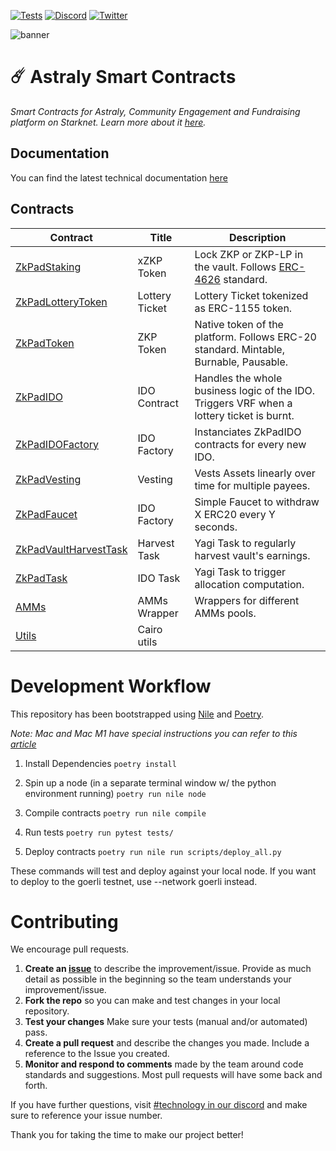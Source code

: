 [![Tests](https://github.com/ZkPad-Labs/zkpad-contracts/actions/workflows/tests.yml/badge.svg)](https://github.com/ZkPad-Labs/astraly-contracts/actions/workflows/tests.yml)
[![Discord](https://badgen.net/badge/icon/discord?icon=discord&label)](https://discord.gg/astralyxyz)
[![Twitter](https://badgen.net/badge/icon/twitter?icon=twitter&label)](https://twitter.com/AstralyXYZ)

![banner](https://testnet.astraly.xyz/images/home/banner_3d_full.png)

# ☄️ Astraly Smart Contracts

_Smart Contracts for Astraly, Community Engagement and Fundraising platform on Starknet. Learn more about it [here](https://wp.astraly.xyz)._

## Documentation

You can find the latest technical documentation [here](https://zkpad.notion.site/Docs-fe24502e89aa479ebb8186c69c96c0c5)

## Contracts

| Contract                                                         | Title          | Description                                                                                            |
| ---------------------------------------------------------------- | -------------- | ------------------------------------------------------------------------------------------------------ |
| [ZkPadStaking](./contracts/ZkPadStaking.cairo)                   | xZKP Token     | Lock ZKP or ZKP-LP in the vault. Follows [ERC-4626](https://github.com/fei-protocol/ERC4626) standard. |
| [ZkPadLotteryToken](./contracts/ZkPadLotteryToken.cairo)         | Lottery Ticket | Lottery Ticket tokenized as ERC-1155 token.                                                            |
| [ZkPadToken](./contracts/ZkPadToken.cairo)                       | ZKP Token      | Native token of the platform. Follows ERC-20 standard. Mintable, Burnable, Pausable.                   |
| [ZkPadIDO](./contracts/ZkPadIDO.cairo)                           | IDO Contract   | Handles the whole business logic of the IDO. Triggers VRF when a lottery ticket is burnt.              |
| [ZkPadIDOFactory](./ZkPadIDOFactory.cairo)                       | IDO Factory    | Instanciates ZkPadIDO contracts for every new IDO.                                                     |
| [ZkPadVesting](./contracts/ZkPadVesting.cairo)                   | Vesting        | Vests Assets linearly over time for multiple payees.                                                   |
| [ZkPadFaucet](./contracts/ZkPadFaucet.cairo)                     | IDO Factory    | Simple Faucet to withdraw X ERC20 every Y seconds.                                                     |
| [ZkPadVaultHarvestTask](./contracts/ZkPadVaultHarvestTask.cairo) | Harvest Task   | Yagi Task to regularly harvest vault's earnings.                                                       |
| [ZkPadTask](./contracts/ZkPadTask.cairo)                         | IDO Task       | Yagi Task to trigger allocation computation.                                                           |
| [AMMs](./contracts/AMMs)                                         | AMMs Wrapper   | Wrappers for different AMMs pools.                                                                     |
| [Utils](./contracts/utils)                                       | Cairo utils    |

# Development Workflow

This repository has been bootstrapped using [Nile](https://github.com/OpenZeppelin/nile) and [Poetry](https://python-poetry.org/docs/).

_Note: Mac and Mac M1 have special instructions you can refer to this [article](https://th0rgal.medium.com/the-easiest-way-to-setup-a-cairo-dev-environment-8f2a63610d46)_

1. Install Dependencies
   `poetry install`

2. Spin up a node (in a separate terminal window w/ the python environment running)
   `poetry run nile node`

3. Compile contracts
   `poetry run nile compile`

4. Run tests
   `poetry run pytest tests/`

5. Deploy contracts
   `poetry run nile run scripts/deploy_all.py`

These commands will test and deploy against your local node. If you want to deploy to the goerli testnet, use --network goerli instead.

# Contributing

We encourage pull requests.

1. **Create an [issue](https://github.com/ZkPad-Labs/zkpad-contracts/issues)** to describe the improvement/issue. Provide as much detail as possible in the beginning so the team understands your improvement/issue.
2. **Fork the repo** so you can make and test changes in your local repository.
3. **Test your changes** Make sure your tests (manual and/or automated) pass.
4. **Create a pull request** and describe the changes you made. Include a reference to the Issue you created.
5. **Monitor and respond to comments** made by the team around code standards and suggestions. Most pull requests will have some back and forth.

If you have further questions, visit [#technology in our discord](https://discord.gg/zkpad) and make sure to reference your issue number.

Thank you for taking the time to make our project better!
